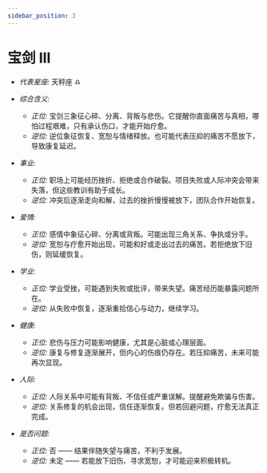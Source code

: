 ```yaml
---
sidebar_position: 3
---
```


# 宝剑 III

- *代表星座:* 天秤座 ♎️
- *综合含义:* 
  - *正位:* 宝剑三象征心碎、分离、背叛与悲伤。它提醒你直面痛苦与真相，哪怕过程艰难，只有承认伤口，才能开始疗愈。
  - *逆位:* 逆位象征恢复、宽恕与情绪释放。也可能代表压抑的痛苦不愿放下，导致康复延迟。
    
- *事业:* 
  - *正位:* 职场上可能经历挫折、拒绝或合作破裂。项目失败或人际冲突会带来失落，但这些教训有助于成长。
  - *逆位:* 冲突后逐渐走向和解，过去的挫折慢慢被放下，团队合作开始恢复。
    
- *爱情:* 
  - *正位:* 感情中象征心碎、分离或背叛。可能出现三角关系、争执或分手。
  - *逆位:* 宽恕与疗愈开始出现，可能和好或走出过去的痛苦。若拒绝放下旧伤，则延缓恢复。
    
- *学业:* 
  - *正位:* 学业受挫，可能遇到失败或批评，带来失望。痛苦经历能暴露问题所在。
  - *逆位:* 从失败中恢复，逐渐重拾信心与动力，继续学习。
    
- *健康:* 
  - *正位:* 悲伤与压力可能影响健康，尤其是心脏或心理层面。
  - *逆位:* 康复与修复逐渐展开，但内心的伤痕仍存在。若压抑痛苦，未来可能再次显现。
    
- *人际:* 
  - *正位:* 人际关系中可能有背叛、不信任或严重误解。提醒避免欺骗与伤害。
  - *逆位:* 关系修复的机会出现，信任逐渐恢复。但若回避问题，疗愈无法真正完成。

    
- *是否问题:* 
  - *正位:* 否 —— 结果伴随失望与痛苦，不利于发展。
  - *逆位:* 未定 —— 若能放下旧伤、寻求宽恕，才可能迎来积极转机。
